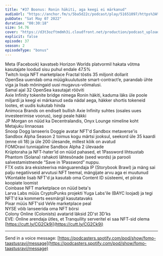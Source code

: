 ```yaml
---
title: "#37 Boonus: Ronin häkiti, aga keegi ei märkanud"
audioUrl: "https://anchor.fm/s/5ba5d22c/podcast/play/51651097/https%3A%2F%2Fd3ctxlq1ktw2nl.cloudfront.net%2Fstaging%2F2022-4-7%2F92e1b10b-391a-ac44-3dbc-54a9a4c6ce42.m4a"
pubDate: "Sat May 07 2022"
duration: "00:30:18"
size: 54.76 
cover: "https://d3t3ozftmdmh3i.cloudfront.net/production/podcast_uploaded_episode/15275939/15275939-1651920110739-8d651ad16e963.jpg"
explicit: false
episode: 37
season: 2
episodeType: "bonus"
---
```


Meta (Facebook) kavatseb Horizon Worlds platvormil hakata võtma kasutajate loodud sisu puhul endale 47.5%  
Twitch looja NFT marketplace Fractal tõstis 35 miljonit dollarit  
OpenSea uuendab oma müügikuulutuste smart-contract’e, parandab ühte viga ja lisab mõningaid uusi mugavus-võimalusi.  
Samal ajal 32 OpenSea kasutajat rööviti  
Axie Infinity tokenite bridge nimega Ronin häkiti, kaduma läks üle poole miljardi ja keegi ei märkanud seda nädal aega, häkker shortis tokeneid lootes, et uudis kukutab hinda  
Animoca Brands on endiselt bullish Axie Infinity suhtes (osales uues investeerimise voorus), isegi peale häkki  
JP Morgan on nüüd ka Decentralandis, Onyx Lounge nimeline koht Metajuku linnaosas  
Snoop Dogg lanseeris Doggie avatar NFT'd Sandbox metaverse'is  
Sandbox Alpha Season 2 toimus kogu märtsi jooksul, seekord üle 35 kaardi (enne oli 18) ja üle 200 ülesande, millest kõik on avatud  
FOMOravi tunniajaline Sandbox Alpha 2 ülevaade  
Krüptoraha ja NFT-hater’id on nüüd pahased, et 1Password lihtsustab Phantom (Solana) rahakoti lähtesõnade (seed words) ja parooli salvestamistnende “Save in 1Password” nuppu.  
FTX ostis ära eksisteeriva mänguarendaja IP (Storybook Brawl) ja mäng sai palju negatiivseid arvutusi NFT teemal, mängijate arvu aga ei muutunud  
VKontakte lisab NFT'd ja kasutab oma Content ID süsteemi, et piirata koopiate loomist  
Coinbase NFT marketplace on nüüd beta's  
Larva Labs müüs CryptoPunks projekti Yuga Labs'ile (BAYC loojad) ja tegi NFT'd ka kommerts eesmärgil kasutatavaks  
Pixar müüs NFT'sid VeVe marketplace peal  
NYSE võib lanseerida oma NFT börsi  
Colony Online (Colonists) avatarid läksid 2D'st 3D'ks  
EVE: Online arendaja ütles, et Tranquility serveritel ei saa NFT-sid olema  
[https://cutt.ly/CG2Ck9j](https://cutt.ly/CG2Ck9j)  
  
---   
  
Send in a voice message: [https://podcasters.spotify.com/pod/show/fomo-taastusravi/message](https://podcasters.spotify.com/pod/show/fomo-taastusravi/message)